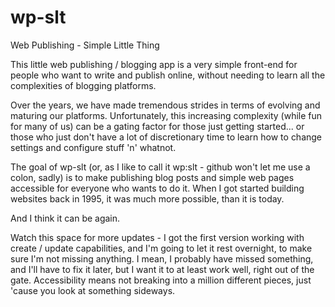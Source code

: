 # wp-slt
Web Publishing - Simple Little Thing

This little web publishing / blogging app is a very simple front-end for people who want to write and publish online, without needing to learn all the complexities of blogging platforms.

Over the years, we have made tremendous strides in terms of evolving and maturing our platforms. Unfortunately, this increasing complexity (while fun for many of us) can be a gating factor for those just getting started... or those who just don't have a lot of discretionary time to learn how to change settings and configure stuff 'n' whatnot.

The goal of wp-slt (or, as I like to call it wp:slt - github won't let me use a colon, sadly) is to make publishing blog posts and simple web pages accessible for everyone who wants to do it. When I got started building websites back in 1995, it was much more possible, than it is today.

And I think it can be again.

Watch this space for more updates - I got the first version working with create / update capabilities, and I'm going to let it rest overnight, to make sure I'm not missing anything. I mean, I probably have missed something, and I'll have to fix it later, but I want it to at least work well, right out of the gate. Accessibility means not breaking into a million different pieces, just 'cause you look at something sideways.
